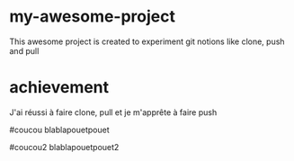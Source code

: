 # my-awesome-project

This awesome project is created to experiment git notions like clone, push and pull

# achievement
J'ai réussi à faire clone, pull et je m'apprête à faire push

#coucou
blablapouetpouet


#coucou2
blablapouetpouet2
